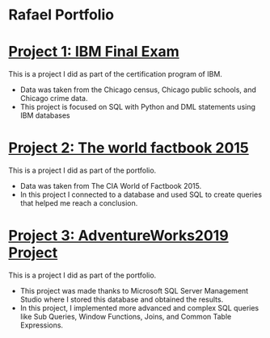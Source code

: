 # Rafael Portfolio


# [Project 1: IBM Final Exam](https://github.com/rafaelanguiano/PORTFOLIO_RAFAEL/blob/53aa5c358a5506169ca503ee7d0cf1e15542da19/DB0201EN-PeerAssign-v5.ipynb)

This is a project I did as part of the certification program of IBM.

* Data was taken from the Chicago census, Chicago public schools, and Chicago crime data.
* This project is focused on SQL with Python and DML statements using IBM databases

# [Project 2: The world factbook 2015](https://github.com/rafaelanguiano/PORTFOLIO_RAFAEL/blob/650691a612771390f1104d25e250c863dadeac12/TWFB_2015(1).ipynb)

This is a project I did as part of the portfolio.

* Data was taken from The CIA World of Factbook 2015.
* In this project I connected to a database and used SQL to create queries that helped me reach a conclusion.

# [Project 3: AdventureWorks2019 Project](https://github.com/rafaelanguiano/PORTFOLIO_RAFAEL/blob/19a024735fe829c1c6f46b922a47874f2bec2c9b/AdventureWorks_Rafael_Proyect3.ipynb)

This is a project I did as part of the portfolio.

* This project was made thanks to Microsoft SQL Server Management Studio where I stored this database and obtained the results.
* In this project, I implemented more advanced and complex SQL queries like Sub Queries, Window Functions, Joins, and Common Table Expressions.
